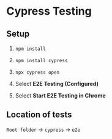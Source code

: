 # Cypress Testing


## Setup
1. `npm install`

2. `npm install cypress`

3. `npx cypress open`

4. Select **E2E Testing (Configured)**

5. Select **Start E2E Testing in Chrome**


## Location of tests
`Root folder` -> `cypress` -> `e2e`

